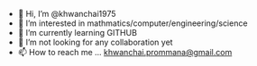 - 👋 Hi, I’m @khwanchai1975
- 👀 I’m interested in mathmatics/computer/engineering/science
- 🌱 I’m currently learning GITHUB
- 💞️ I’m not looking for any collaboration yet 
- 📫 How to reach me ... khwanchai.prommana@gmail.com

<!---
khwanchai1975/khwanchai1975 is a ✨ special ✨ repository because its `README.md` (this file) appears on your GitHub profile.
You can click the Preview link to take a look at your changes.
--->
